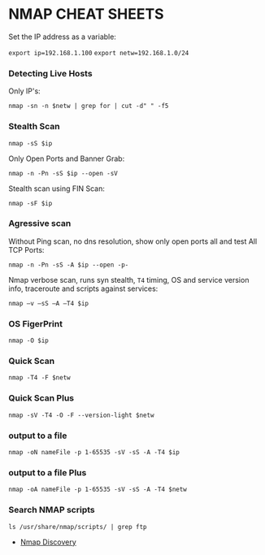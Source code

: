 # NMAP CHEAT SHEETS

Set the IP address as a variable:

`export ip=192.168.1.100`
`export netw=192.168.1.0/24`

### Detecting Live Hosts

Only IP's:

`nmap -sn -n $netw | grep for | cut -d" " -f5`

### Stealth Scan

`nmap -sS $ip`

Only Open Ports and Banner Grab:

`nmap -n -Pn -sS $ip --open -sV`

Stealth scan using FIN Scan:

`nmap -sF $ip`

### Agressive scan

Without Ping scan, no dns resolution, show only open ports all and test All TCP Ports:

`nmap -n -Pn -sS -A $ip --open -p-`

Nmap verbose scan, runs syn stealth, `T4` timing, OS and service version info, traceroute and scripts against services:

`nmap –v –sS –A –T4 $ip`

### OS FigerPrint

`nmap -O $ip`

### Quick Scan

`nmap -T4 -F $netw`

### Quick Scan Plus

`nmap -sV -T4 -O -F --version-light $netw`

### output to a file

`nmap -oN nameFile -p 1-65535 -sV -sS -A -T4 $ip`

### output to a file Plus

`nmap -oA nameFile -p 1-65535 -sV -sS -A -T4 $netw`

### Search NMAP scripts

`ls /usr/share/nmap/scripts/ | grep ftp`

* [Nmap Discovery](https://nmap.org/nsedoc/categories/discovery.html)